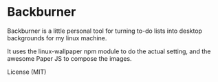 # Backburner

Backburner is a little personal tool for turning to-do lists into desktop backgrounds for my linux machine.

It uses the linux-wallpaper npm module to do the actual setting, and the awesome Paper JS to compose the images.

License (MIT)

